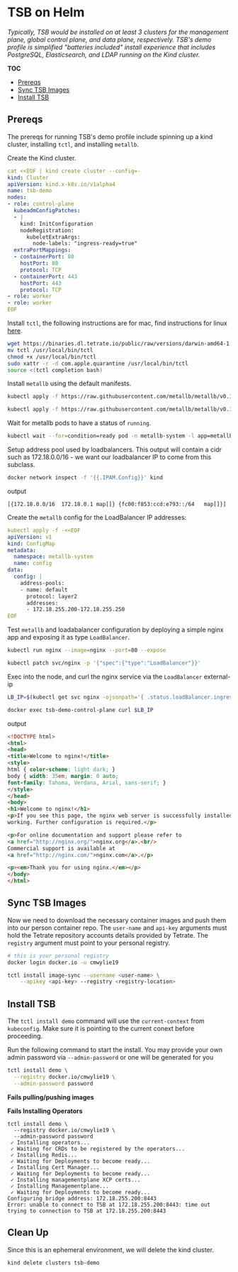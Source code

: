 # TSB on Helm

_Typically, TSB would be installed on at least 3 clusters for the management plane, global control plane, and data plane, respectively. TSB's demo profile is simplified "batteries included" install experience that includes PostgreSQL, Elasticsearch, and LDAP running on the Kind cluster._

**TOC**
- [Prereqs](#prereqs)
- [Sync TSB Images](#sync-tsb-images)
- [Install TSB](#install-tsb)


## Prereqs

The prereqs for running TSB's demo profile include spinning up a kind cluster, installing `tctl`, and installing `metallb`.


Create the Kind cluster.

```yaml
cat <<EOF | kind create cluster --config=-
kind: Cluster
apiVersion: kind.x-k8s.io/v1alpha4
name: tsb-demo
nodes:
- role: control-plane
  kubeadmConfigPatches:
  - |
    kind: InitConfiguration
    nodeRegistration:
      kubeletExtraArgs:
        node-labels: "ingress-ready=true"
  extraPortMappings:
  - containerPort: 80
    hostPort: 80
    protocol: TCP
  - containerPort: 443
    hostPort: 443
    protocol: TCP
- role: worker
- role: worker
EOF
```

Install `tctl`, the following instructions are for mac, find instructions for linux [here](https://docs.tetrate.io/service-bridge/1.5.x/en-us/reference/cli/guide/index#installation).

```bash
wget https://binaries.dl.tetrate.io/public/raw/versions/darwin-amd64-1.5.0/tctl
mv tctl /usr/local/bin/tctl
chmod +x /usr/local/bin/tctl
sudo xattr -r -d com.apple.quarantine /usr/local/bin/tctl
source <(tctl completion bash)
```

Install `metallb` using the default manifests.

```bash
kubectl apply -f https://raw.githubusercontent.com/metallb/metallb/v0.12.1/manifests/namespace.yaml

kubectl apply -f https://raw.githubusercontent.com/metallb/metallb/v0.12.1/manifests/metallb.yaml
```

Wait for metallb pods to have a status of `running`.

```bash
kubectl wait --for=condition=ready pod -n metallb-system -l app=metallb 
```

Setup address pool used by loadbalancers. This output will contain a cidr such as 172.18.0.0/16 - we want our loadbalancer IP to come from this subclass.

```bash
docker network inspect -f '{{.IPAM.Config}}' kind
```

output
```
[{172.18.0.0/16  172.18.0.1 map[]} {fc00:f853:ccd:e793::/64   map[]}]
```

Create the `metallb` config for the LoadBalancer IP addresses:

```yaml
kubectl apply -f -<<EOF
apiVersion: v1
kind: ConfigMap
metadata:
  namespace: metallb-system
  name: config
data:
  config: |
    address-pools:
    - name: default
      protocol: layer2
      addresses:
      - 172.18.255.200-172.18.255.250
EOF
```

Test `metallb` and loadabalancer configuration by deploying a simple nginx app and exposing it as type `LoadBalancer`.

```bash
kubectl run nginx --image=nginx --port=80 --expose

kubectl patch svc/nginx -p '{"spec":{"type":"LoadBalancer"}}'
```

Exec into the node, and curl the nginx service via the `LoadBalancer` external-ip

```bash
LB_IP=$(kubectl get svc nginx -ojsonpath='{ .status.loadBalancer.ingress[0].ip }')

docker exec tsb-demo-control-plane curl $LB_IP
```

output

```html
<!DOCTYPE html>
<html>
<head>
<title>Welcome to nginx!</title>
<style>
html { color-scheme: light dark; }
body { width: 35em; margin: 0 auto;
font-family: Tahoma, Verdana, Arial, sans-serif; }
</style>
</head>
<body>
<h1>Welcome to nginx!</h1>
<p>If you see this page, the nginx web server is successfully installed and
working. Further configuration is required.</p>

<p>For online documentation and support please refer to
<a href="http://nginx.org/">nginx.org</a>.<br/>
Commercial support is available at
<a href="http://nginx.com/">nginx.com</a>.</p>

<p><em>Thank you for using nginx.</em></p>
</body>
</html>
```

## Sync TSB Images

Now we need to download the necessary container images and push them into our person container repo. The `user-name` and `api-key` arguments must hold the Tetrate repository accounts details provided by Tetrate. The `registry` argument must point to your personal registry.

```bash
# this is your personal registry
docker login docker.io -u cmwylie19

tctl install image-sync --username <user-name> \
    --apikey <api-key> --registry <registry-location>
```


## Install TSB

The `tctl install demo` command will use the `current-context` from `kubeconfig`. Make sure it is pointing to the current conext before proceeding.

Run the following command to start the install. You may provide your own admin password via `--admin-password` or one will be generated for you

```bash
tctl install demo \
  --registry docker.io/cmwylie19 \
  --admin-password password
```

**Fails pulling/pushing images**

**Fails Installing Operators**

```
tctl install demo \
  --registry docker.io/cmwylie19 \
  --admin-password password
 ✓ Installing operators... 
 ✓ Waiting for CRDs to be registered by the operators... 
 ✓ Installing Redis... 
 ✓ Waiting for Deployments to become ready...
 ✓ Installing Cert Manager... 
 ✓ Waiting for Deployments to become ready...
 ✓ Installing managementplane XCP certs... 
 ✓ Installing Managementplane... 
 ✓ Waiting for Deployments to become ready... 
Configuring bridge address: 172.18.255.200:8443
Error: unable to connect to TSB at 172.18.255.200:8443: time out trying to connection to TSB at 172.18.255.200:8443
```

## Clean Up

Since this is an ephemeral environment, we will delete the kind cluster.

```bash
kind delete clusters tsb-demo
```
